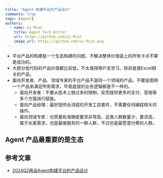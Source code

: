```yaml
---
title: "Agent 构建平台的产品设计"
comments: true
tags: [Agent]
authors:
  - name: wj-Mcat
    title: Agent Tech Writer
    url: https://github.com/wj-Mcat
    image_url: https://github.com/wj-Mcat.png
---
```


* 平台产品的构建是一个生态构建的问题，不解决整体价值链上的所有卡点不算是成功的。
* 大部分低代码的产品价值都比较低，不太值得用户去学习，除非是类Excel相关的产品。
* 面向开发者、产品、领域专家的平台产品不是同一个领域的产品，不要妄图用一个产品来满足所有需求，毕竟底层的业务逻辑都是不一样的。
    * 面向开发者：不要从技术上做过多的限制，反而提供更多的支付、营销等多个方面进行赋能。
    * 面向产品经理：最好提供全流程的开发工具套件，不需要任何编程相关的操作。
    * 面向领域专家：对质量和准确度要求非常高，这类人群数量少，要求高，属于长尾需求，也是最难服务的一群人群，不过也是最愿意付费的人群。

<!-- truncate -->

## Agent 产品最重要的是生态


## 参考文章

* [2024Q2再谈Agent构建平台的产品设计](https://mp.weixin.qq.com/s/RWo52Sf6vtF21M_n8QunSw)
